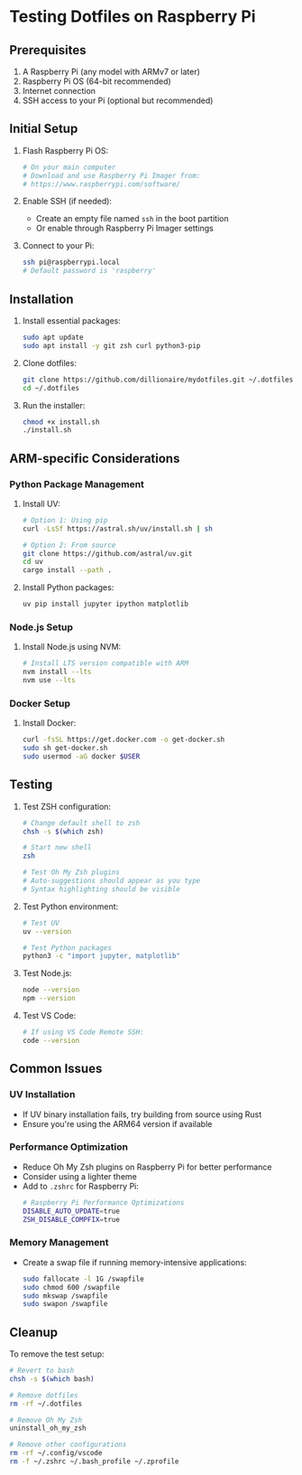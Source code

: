 # Testing Dotfiles on Raspberry Pi

## Prerequisites

1. A Raspberry Pi (any model with ARMv7 or later)
2. Raspberry Pi OS (64-bit recommended)
3. Internet connection
4. SSH access to your Pi (optional but recommended)

## Initial Setup

1. Flash Raspberry Pi OS:
   ```bash
   # On your main computer
   # Download and use Raspberry Pi Imager from:
   # https://www.raspberrypi.com/software/
   ```

2. Enable SSH (if needed):
   - Create an empty file named `ssh` in the boot partition
   - Or enable through Raspberry Pi Imager settings

3. Connect to your Pi:
   ```bash
   ssh pi@raspberrypi.local
   # Default password is 'raspberry'
   ```

## Installation

1. Install essential packages:
   ```bash
   sudo apt update
   sudo apt install -y git zsh curl python3-pip
   ```

2. Clone dotfiles:
   ```bash
   git clone https://github.com/dillionaire/mydotfiles.git ~/.dotfiles
   cd ~/.dotfiles
   ```

3. Run the installer:
   ```bash
   chmod +x install.sh
   ./install.sh
   ```

## ARM-specific Considerations

### Python Package Management

1. Install UV:
   ```bash
   # Option 1: Using pip
   curl -LsSf https://astral.sh/uv/install.sh | sh

   # Option 2: From source
   git clone https://github.com/astral/uv.git
   cd uv
   cargo install --path .
   ```

2. Install Python packages:
   ```bash
   uv pip install jupyter ipython matplotlib
   ```

### Node.js Setup

1. Install Node.js using NVM:
   ```bash
   # Install LTS version compatible with ARM
   nvm install --lts
   nvm use --lts
   ```

### Docker Setup

1. Install Docker:
   ```bash
   curl -fsSL https://get.docker.com -o get-docker.sh
   sudo sh get-docker.sh
   sudo usermod -aG docker $USER
   ```

## Testing

1. Test ZSH configuration:
   ```bash
   # Change default shell to zsh
   chsh -s $(which zsh)
   
   # Start new shell
   zsh
   
   # Test Oh My Zsh plugins
   # Auto-suggestions should appear as you type
   # Syntax highlighting should be visible
   ```

2. Test Python environment:
   ```bash
   # Test UV
   uv --version
   
   # Test Python packages
   python3 -c "import jupyter, matplotlib"
   ```

3. Test Node.js:
   ```bash
   node --version
   npm --version
   ```

4. Test VS Code:
   ```bash
   # If using VS Code Remote SSH:
   code --version
   ```

## Common Issues

### UV Installation
- If UV binary installation fails, try building from source using Rust
- Ensure you're using the ARM64 version if available

### Performance Optimization
- Reduce Oh My Zsh plugins on Raspberry Pi for better performance
- Consider using a lighter theme
- Add to `.zshrc` for Raspberry Pi:
  ```bash
  # Raspberry Pi Performance Optimizations
  DISABLE_AUTO_UPDATE=true
  ZSH_DISABLE_COMPFIX=true
  ```

### Memory Management
- Create a swap file if running memory-intensive applications:
  ```bash
  sudo fallocate -l 1G /swapfile
  sudo chmod 600 /swapfile
  sudo mkswap /swapfile
  sudo swapon /swapfile
  ```

## Cleanup

To remove the test setup:
```bash
# Revert to bash
chsh -s $(which bash)

# Remove dotfiles
rm -rf ~/.dotfiles

# Remove Oh My Zsh
uninstall_oh_my_zsh

# Remove other configurations
rm -rf ~/.config/vscode
rm -f ~/.zshrc ~/.bash_profile ~/.zprofile
```
